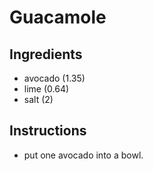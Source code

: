 # Guacamole
## Ingredients
* avocado (1.35)
* lime (0.64)
* salt (2)
## Instructions
* put one avocado into a bowl.
